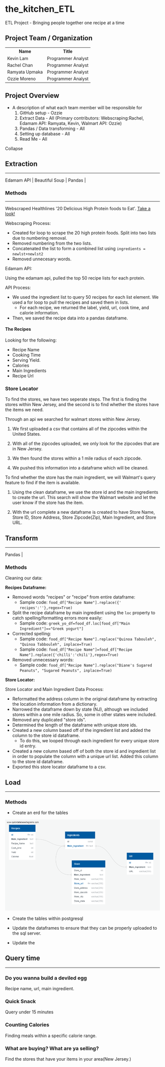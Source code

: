 # the_kitchen_ETL

ETL Project - Bringing people together one recipe at a time

## Project Team / Organization
<table>
  <th>Name</th>
  <th>Title</th>
  <tr>
   <td>Kevin Lam</td>
    <td>Programmer Analyst</td>
  </tr>
   <tr>
    <td>Rachel Chan</td>
    <td>Programmer Analyst</td>
  </tr>
  <tr>
    <td>Ramyata Upmaka</td>
    <td>Programmer Analyst</td>
  </tr>
  <tr>
  </tr>
    <td>Ozzie Moreno</td>
    <td>Programmer Analyst</td>
</table>

## Project Overview

* A description of what each team member will be responsible for
    1. GitHub setup - Ozzie
    2. Extract Data - All (Primary contributors: Webscraping:Rachel, Edamam API: Ramyata, Kevin, Walmart API: Ozzie)
    4. Pandas / Data transforming - All
    5. Setting up database - All
    6. Read Me - All

Collapse

<!-- Wanted to get a format down. We can change it as we see fit. - Kevin -->

## Extraction

---

Edamam API | Beautiful Soup | Pandas | <!-- (Insert other tools....) -->

### **Methods**

---

Webscraped Healthlines '20 Delicious High Protein foods to Eat'. [Take a look!](https://www.healthline.com/nutrition/20-delicious-high-protein-foods#TOC_TITLE_HDR_2)

Webscraping Process:
* Created for loop to scrape the 20 high protein foods. Split into two lists due to numbering removal.
* Removed numbering from the two lists.
* Concatenated the list to form a combined list using `ingredients = newlst+newlst2`
* Removed unnecesary words.

Edamam API:

Using the edamam api, pulled the top 50 recipe lists for each protein.

API Process:

* We used the ingredient list to query 50 recipes for each list element. We used a for loop to pull the recipes and saved them in lists.
  * For each recipe, we returned the label, yield, url, cook time, and calorie information.
* Then, we saved the recipe data into a pandas dataframe.

#### **The Recipes**

Looking for the following:

* Recipe Name
* Cooking Time
* Serving Yield.
* Calories
* Main Ingredients
* Recipe Url
<!-- Any other things we may want -->

### **Store Locator**

To find the stores, we have two seperate steps. The first is finding the stores within New Jersey, and the second is to find whether the stores have the items we need.

Through an api we searched for walmart stores within New Jersey.

1. We first uploaded a csv that contains all of the zipcodes within the United States.

2. With all of the zipcodes uploaded, we only look for the zipcodes that are in New Jersey.

3. We then found the stores within a 1 mile radius of each zipcode.

4. We pushed this information into a dataframe which will be cleaned.

To find whether the store has the main ingredient, we will Walmart's query feature to find if the item is available.

1. Using the clean dataframe, we use the store id and the main ingredients to create the url. This search will show the Walmart website and let the user know if the store has the item.

2. With the url complete a new dataframe is created to have Store Name, Store ID, Store Address, Store Zipcode(Zip), Main Ingredient, and Store URL.

## Transform

---

Pandas | <!-- (Other tools if needed) -->

### **Methods**

Cleaning our data:

**Recipes Dataframe:**

* Removed words "recipes" or "recipe" from entire dataframe:
  * Sample code:
  `food_df["Recipe Name"].replace({' recipes':''},regex=True)`
* Split the recipe dataframe by main ingredient using the `loc` property to catch spelling/formatting errors more easily:
  * Sample code:
  `greek_yo_df=food_df.loc[food_df["Main Ingredient"]=="Greek yogurt"]`
* Corrected spelling:
  * Sample code:
  `food_df["Recipe Name"].replace("Quinoa Tabouleh", "Quinoa Tabbouleh", inplace=True)`
  * Sample code: `food_df["Recipe Name"]=food_df["Recipe Name"].replace({'chilli':'chili'},regex=True)`
* Removed unnecessary words:
  * Sample code:
  `food_df["Recipe Name"].replace("Diane's Sugared Peanuts", "Sugared Peanuts", inplace=True)`

**Store Locator:**

Store Locator and Main Ingredient Data Process:

* Reformatted the address column in the original dataframe by extracting the location information from a dictionary.
* Narrowed the dataframe down by state (NJ), although we included stores within a one mile radius. So, some in other states were included.
* Removed any duplicated "store ids".
* Determined the length of the dataframe with unique store ids.
* Created a new column based off of the ingredient list and added the column to the store id dataframe.
  * To do this, we looped through each ingredient for every unique store id entry.
* Created a new column based off of both the store id and ingredient list in order to populate the column with a unique url list. Added this column to the store id dataframe.
* Exported this store locator dataframe to a csv.


## Load

---

### **Methods**

* Create an erd for the tables

![ERD](Images/ERD_ETL.png)

* Create the tables within postgresql

* Update the dataframes to ensure that they can be properly uploaded to the sql server.

* Update the 

## Query time

---

<!-- Honestly some things that I quickly thought of. We can do other things. - Kevin -->

### **Do you wanna build a deviled egg**

Recipe name, url, main ingredient.

### **Quick Snack**

Query under 15 minutes

### **Counting Calories**

Finding meals within a specific calorie range.

### **What are buying? What are ya selling?**

Find the stores that have your items in your area(New Jersey.)
